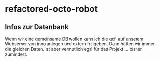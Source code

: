 # refactored-octo-robot

## Infos zur Datenbank
Wenn wir eine gemeinsame DB wollen kann ich die ggf. auf unserem Webserver von inno anlegen und extern freigeben. Dann hätten wir immer die gleichen Daten. Ist aber vermutlich egal für das Projekt ... bisher zumindest.